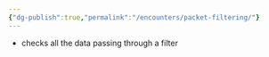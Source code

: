 ```yaml
---
{"dg-publish":true,"permalink":"/encounters/packet-filtering/"}
---
```


- checks all the data passing through a filter